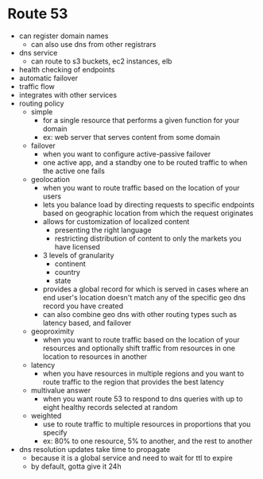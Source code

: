 # Route 53

- can register domain names
  - can also use dns from other registrars
- dns service
  - can route to s3 buckets, ec2 instances, elb
- health checking of endpoints
- automatic failover
- traffic flow
- integrates with other services
- routing policy
  - simple
    - for a single resource that performs a given function for your domain
    - ex: web server that serves content from some domain
  - failover
    - when you want to configure active-passive failover
    - one active app, and a standby one to be routed traffic to when the active one fails
  - geolocation
    - when you want to route traffic based on the location of your users
    - lets you balance load by directing requests to specific endpoints based on geographic location from which the request originates
    - allows for customization of localized content
      - presenting the right language
      - restricting distribution of content to only the markets you have licensed
    - 3 levels of granularity
      - continent
      - country
      - state
    - provides a global record for which is served in cases where an end user's location doesn't match any of the specific geo dns record you have created
    - can also combine geo dns with other routing types such as latency based, and failover
  - geoproximity
    - when you want to route traffic based on the location of your resources and optionally shift traffic from resources in one location to resources in another
  - latency
    - when you have resources in multiple regions and you want to route traffic to the region that provides the best latency
  - multivalue answer
    - when you want route 53 to respond to dns queries with up to eight healthy records selected at random
  - weighted
    - use to route traffic to multiple resources in proportions that you specify
    - ex: 80% to one resource, 5% to another, and the rest to another
- dns resolution updates take time to propagate
  - because it is a global service and need to wait for ttl to expire
  - by default, gotta give it 24h